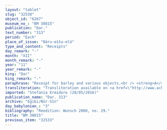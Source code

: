 ```yaml
---
layout: "tablet"
slug: "32530"
object_id: "6267"
museum_no_: "BM 30815"
publication: "Dar."
text_number: "313"
period: "Each"
place_of_issue: "Nāru-eššu-elû"
type_and_content: "Receipts"
day_remark: "-"
month: "XII"
month_remark: "-"
year: "11"
year_remark: "-"
king: "Dar"
king_remark: "-"
paraphrase: "Receipt for barley and various objects.<br /> <strong>A</strong>, slave of <strong>C</strong>, receives 22.1 kor (c. 3,996 l) of treated dates (<em>sulupp</em><em>ū e-pi-ru-tu</em>, [<em>ep&scaron;u</em>]), 60 <em>tuhallu</em>-baskets, 90 spadices (<em>gip</em><em>&ucirc;)</em>, 90 palm fibers (<em>mangagu</em>)<em> </em>(...), 90 palm offshoots (<em>liblibbu</em>) from <strong>B</strong>. This does not include the 2;4 kor (c. 504 l) of dates for the oven, which have been delivered to <strong>D</strong>. The parties to the contract have taken one copy of the document each. Names of 4 witnesses and the scribe.<br /> &nbsp;<br /> <strong>A </strong>= &Scaron;ēpit-Bēl-aṣbat, slave of <strong>C</strong>; <strong>B </strong>= Gimil-&Scaron;ama&scaron;/Lī&scaron;iru//&Scaron;ama&scaron;-abāri; <strong>C </strong>= Marduk-nāṣir-apli/Itti-Marduk-balāṭu//Egibi; <strong>D </strong>= Bēl-KAR-X"
transliteration: "Transliteration available on <a href=\"http://www.achemenet.com/en/item/?/textual-sources/texts-by-regions/babylonia/babylon/1659045\" target=\"_blank\">Achemenet</a>"
imported: "Stefania Ermidoro (28/05/2016)"
publication_name: "Dar. 313"
archive: "Egibi/Nūr-Sîn"
day_babylonian_: "3"
bibliography: "Reedition: Wunsch 2000, no. 29."
title: "BM 30815"
previous_item: "32533"
---
```

